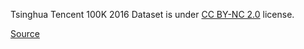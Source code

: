 Tsinghua Tencent 100K 2016 Dataset is under [CC BY-NC 2.0](https://creativecommons.org/licenses/by-nc/2.0/) license.

[Source](https://cg.cs.tsinghua.edu.cn/traffic-sign/)